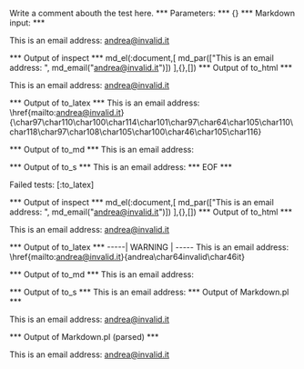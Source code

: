 Write a comment abouth the test here.
*** Parameters: ***
{}
*** Markdown input: ***


This is an email address: <andrea@invalid.it>
	
*** Output of inspect ***
md_el(:document,[
	md_par(["This is an email address: ", md_email("andrea@invalid.it")])
],{},[])
*** Output of to_html ***

<p>This is an email address: <a href='mailto:andrea@invalid.it'>&#097;&#110;&#100;&#114;&#101;&#097;&#064;&#105;&#110;&#118;&#097;&#108;&#105;&#100;&#046;&#105;&#116;</a></p>

*** Output of to_latex ***
This is an email address: \href{mailto:andrea@invalid.it}{\char97\char110\char100\char114\char101\char97\char64\char105\char110\char118\char97\char108\char105\char100\char46\char105\char116}


*** Output of to_md ***
This is an email address:


*** Output of to_s ***
This is an email address: 
*** EOF ***




Failed tests:   [:to_latex] 

*** Output of inspect ***
md_el(:document,[
	md_par(["This is an email address: ", md_email("andrea@invalid.it")])
],{},[])
*** Output of to_html ***

<p>This is an email address: <a href='mailto:andrea@invalid.it'>&#097;&#110;&#100;&#114;&#101;&#097;&#064;&#105;&#110;&#118;&#097;&#108;&#105;&#100;&#046;&#105;&#116;</a></p>

*** Output of to_latex ***
-----| WARNING | -----
This is an email address: \href{mailto:andrea@invalid.it}{andrea\char64invalid\char46it}


*** Output of to_md ***
This is an email address:


*** Output of to_s ***
This is an email address: 
*** Output of Markdown.pl ***
<p>This is an email address: <a href="&#x6D;&#97;&#105;&#108;&#x74;&#x6F;:&#x61;&#x6E;&#100;&#x72;&#x65;&#97;&#64;&#105;&#110;&#x76;a&#108;&#x69;&#100;&#x2E;i&#x74;">&#x61;&#x6E;&#100;&#x72;&#x65;&#97;&#64;&#105;&#110;&#x76;a&#108;&#x69;&#100;&#x2E;i&#x74;</a></p>

*** Output of Markdown.pl (parsed) ***
<p>This is an email address: <a href='&amp;#x6D;&amp;#97;&amp;#105;&amp;#108;&amp;#x74;&amp;#x6F;:&amp;#x61;&amp;#x6E;&amp;#100;&amp;#x72;&amp;#x65;&amp;#97;&amp;#64;&amp;#105;&amp;#110;&amp;#x76;a&amp;#108;&amp;#x69;&amp;#100;&amp;#x2E;i&amp;#x74;'>&#x61;&#x6E;&#100;&#x72;&#x65;&#97;&#64;&#105;&#110;&#x76;a&#108;&#x69;&#100;&#x2E;i&#x74;</a
   ></p
 >